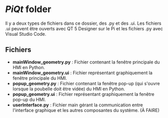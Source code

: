 # *PiQt* folder

Il y a deux types de fichiers dans ce dossier, des .py et des .ui. Les fichiers .ui peuvent être ouverts avec QT 5 Designer sur le Pi et les fichiers .py avec Visual Studio Code. 

## Fichiers

- **mainWindow_geometry.py** : Fichier contenant la fenêtre principale du HMI en Python.
- **mainWindow_geometry.ui** : Fichier représentant graphiquement la fenêtre principale du HMI.
- **popup_geometry.py** : Fichier contenant la fenêtre pop-up (qui s'ouvre lorsque la poubelle doit être vidée) du HMI en Python.
- **popup_geometry.ui** : Fichier représentant graphiquement la fenêtre pop-up du HMI.
- **userInterface.py** : Fichier main gérant la communication entre l'interface graphique et les autres composantes du système. (À FAIRE)
